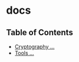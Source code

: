 # docs

## Table of Contents

- [Cryptography ...](./Cryptography/README.md)
- [Tools ...](./Tools/README.md)

